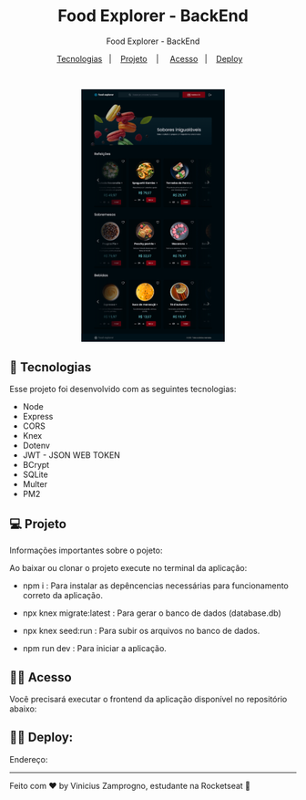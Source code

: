 <h1 align="center">  Food Explorer - BackEnd</h1>

<p align="center">
Food Explorer - BackEnd
</p>

<p align="center">
  <a href="#-tecnologias">Tecnologias</a>&nbsp;&nbsp;&nbsp;|&nbsp;&nbsp;&nbsp;
  <a href="#-projeto">Projeto</a>&nbsp;&nbsp;&nbsp; | &nbsp;&nbsp;&nbsp;
  <a href="#-acesso">Acesso</a>&nbsp;&nbsp;&nbsp;|&nbsp;&nbsp;&nbsp;
  <a href="#-deploy">Deploy</a>&nbsp;&nbsp;&nbsp;
  </p>

<br>

<p align="center">
  <img alt="foodexplorer" src="./preview.png" width="50%">
</p>

## 🚀 Tecnologias

Esse projeto foi desenvolvido com as seguintes tecnologias:

- Node
- Express
- CORS
- Knex
- Dotenv
- JWT - JSON WEB TOKEN
- BCrypt
- SQLite
- Multer
- PM2

## 💻 Projeto

Informações importantes sobre o pojeto:

Ao baixar ou clonar o projeto execute no terminal da aplicação:

- npm i : Para instalar as depêncencias necessárias para funcionamento correto da aplicação.

- npx knex migrate:latest : Para gerar o banco de dados (database.db)

- npx knex seed:run : Para subir os arquivos no banco de dados.

- npm run dev : Para iniciar a aplicação.

## 👨‍💻 Acesso

Você precisará executar o frontend da aplicação disponível no repositório abaixo:

## 👨‍💻 Deploy:

Endereço:

---

Feito com ♥ by Vinicius Zamprogno, estudante na Rocketseat 👋
